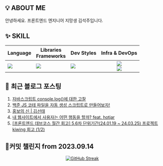 ## 💡 ABOUT ME
안녕하세요. 프론트엔드 엔지니어 지망생 김석주입니다.

## ✨ SKILL
| Language 	| Libraries <br /> Frameworks | Dev Styles | Infra & DevOps |
|-------------|---------------------------------   |-----------------------	| :----------------------: |
|  <img src="https://skillicons.dev/icons?i=js,ts&perline="/> |   <img src="https://skillicons.dev/icons?i=react,vue&perline="/><br/> |  <img src="https://skillicons.dev/icons?i=styledcomponents,sass&perline="/><br/> |  <img src="https://skillicons.dev/icons?i=aws,vercel,vite&perline="/> <br/> <img src="https://skillicons.dev/icons?i=githubactions,ubuntu,discord&perline="/>|

## 📄 최근 블로그 포스팅
<div align="left">
<!-- LATEST_POSTS -->


1. <a href="https://shqpdltm.tistory.com/52" target="_blank">자바스크립트 console.log()에 대한 고찰</a>
2. <a href="https://shqpdltm.tistory.com/51" target="_blank">백준 JS 코테 파일을 자동 생성 스크립트로 만들어보자!</a>
3. <a href="https://shqpdltm.tistory.com/50" target="_blank">홍보의 신 | 김선태</a>
4. <a href="https://shqpdltm.tistory.com/49" target="_blank">내 웹사이트에서 사용자는 어떤 행동을 할까? feat. hotjar </a>
5. <a href="https://shqpdltm.tistory.com/47" target="_blank">[프론트엔드 데브코스 월간 회고] 5,6차 단위기간(24.01.19 ~ 24.03.25) 프로젝트 kiwing 회고 (1/2)</a>

<!-- LATEST_POSTS_END -->
</div>

## 🎯커밋 챌린지 from 2023.09.14
<div align="center">
  <a href="https://git.io/streak-stats">
    <img src="https://streak-stats.demolab.com?user=sojuso" alt="GitHub Streak">
  </a>
</div>

